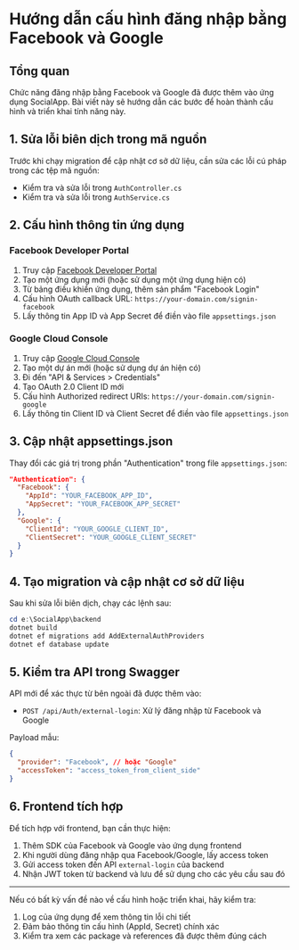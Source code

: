 # Hướng dẫn cấu hình đăng nhập bằng Facebook và Google

## Tổng quan

Chức năng đăng nhập bằng Facebook và Google đã được thêm vào ứng dụng SocialApp. Bài viết này sẽ hướng dẫn các bước để hoàn thành cấu hình và triển khai tính năng này.

## 1. Sửa lỗi biên dịch trong mã nguồn

Trước khi chạy migration để cập nhật cơ sở dữ liệu, cần sửa các lỗi cú pháp trong các tệp mã nguồn:

- Kiểm tra và sửa lỗi trong `AuthController.cs`
- Kiểm tra và sửa lỗi trong `AuthService.cs`

## 2. Cấu hình thông tin ứng dụng

### Facebook Developer Portal

1. Truy cập [Facebook Developer Portal](https://developers.facebook.com/)
2. Tạo một ứng dụng mới (hoặc sử dụng một ứng dụng hiện có)
3. Từ bảng điều khiển ứng dụng, thêm sản phẩm "Facebook Login"
4. Cấu hình OAuth callback URL: `https://your-domain.com/signin-facebook`
5. Lấy thông tin App ID và App Secret để điền vào file `appsettings.json`

### Google Cloud Console

1. Truy cập [Google Cloud Console](https://console.cloud.google.com/)
2. Tạo một dự án mới (hoặc sử dụng dự án hiện có)
3. Đi đến "API & Services > Credentials"
4. Tạo OAuth 2.0 Client ID mới
5. Cấu hình Authorized redirect URIs: `https://your-domain.com/signin-google`
6. Lấy thông tin Client ID và Client Secret để điền vào file `appsettings.json`

## 3. Cập nhật appsettings.json

Thay đổi các giá trị trong phần "Authentication" trong file `appsettings.json`:

```json
"Authentication": {
  "Facebook": {
    "AppId": "YOUR_FACEBOOK_APP_ID",
    "AppSecret": "YOUR_FACEBOOK_APP_SECRET"
  },
  "Google": {
    "ClientId": "YOUR_GOOGLE_CLIENT_ID",
    "ClientSecret": "YOUR_GOOGLE_CLIENT_SECRET"
  }
}
```

## 4. Tạo migration và cập nhật cơ sở dữ liệu

Sau khi sửa lỗi biên dịch, chạy các lệnh sau:

```powershell
cd e:\SocialApp\backend
dotnet build
dotnet ef migrations add AddExternalAuthProviders
dotnet ef database update
```

## 5. Kiểm tra API trong Swagger

API mới để xác thực từ bên ngoài đã được thêm vào:

- `POST /api/Auth/external-login`: Xử lý đăng nhập từ Facebook và Google

Payload mẫu:

```json
{
  "provider": "Facebook", // hoặc "Google"
  "accessToken": "access_token_from_client_side"
}
```

## 6. Frontend tích hợp

Để tích hợp với frontend, bạn cần thực hiện:

1. Thêm SDK của Facebook và Google vào ứng dụng frontend
2. Khi người dùng đăng nhập qua Facebook/Google, lấy access token
3. Gửi access token đến API `external-login` của backend
4. Nhận JWT token từ backend và lưu để sử dụng cho các yêu cầu sau đó

---

Nếu có bất kỳ vấn đề nào về cấu hình hoặc triển khai, hãy kiểm tra:
1. Log của ứng dụng để xem thông tin lỗi chi tiết
2. Đảm bảo thông tin cấu hình (AppId, Secret) chính xác
3. Kiểm tra xem các package và references đã được thêm đúng cách
